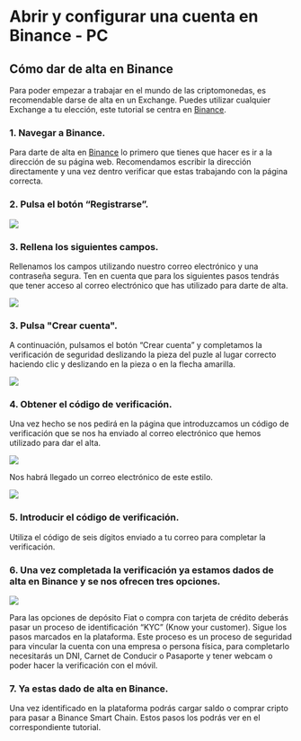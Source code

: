 # Abrir y configurar una cuenta en Binance - PC

## Cómo dar de alta en Binance

Para poder empezar a trabajar en el mundo de las criptomonedas, es recomendable darse de alta en un Exchange. Puedes utilizar cualquier Exchange a tu elección, este tutorial se centra en [Binance](https://www.binance.com/es).

### 1. Navegar a Binance.

Para darte de alta en [Binance](https://www.binance.com/es) lo primero que tienes que hacer es ir a la dirección de su página web. Recomendamos escribir la dirección directamente y una vez dentro verificar que estas trabajando con la página correcta.

### 2. Pulsa el botón “Registrarse”.



![](../../../.gitbook/assets/1%20%282%29.png)





### 3. Rellena los siguientes campos.

Rellenamos los campos utilizando nuestro correo electrónico y una contraseña segura. Ten en cuenta que para los siguientes pasos tendrás que tener acceso al correo electrónico que has utilizado para darte de alta.



![](../../../.gitbook/assets/2%20%281%29.png)



### 3. Pulsa "Crear cuenta".

A continuación, pulsamos el botón “Crear cuenta” y completamos la verificación de seguridad deslizando la pieza del puzle al lugar correcto haciendo clic y deslizando en la pieza o en la flecha amarilla.



![](../../../.gitbook/assets/3%20%281%29.png)



### 4. Obtener el código de verificación.

Una vez hecho se nos pedirá en la página que introduzcamos un código de verificación que se nos ha enviado al correo electrónico que hemos utilizado para dar el alta.



![](../../../.gitbook/assets/4%20%281%29.png)



Nos habrá llegado un correo electrónico de este estilo.

![](../../../.gitbook/assets/5%20%281%29.png)



### 5. Introducir el código de verificación.

Utiliza el código de seis dígitos enviado a tu correo para completar la verificación. 



### 6. Una vez completada la verificación ya estamos dados de alta en Binance y se nos ofrecen tres opciones.



![](../../../.gitbook/assets/6%20%282%29.png)



Para las opciones de depósito Fiat o compra con tarjeta de crédito deberás pasar un proceso de identificación “KYC” \(Know your customer\). Sigue los pasos marcados en la plataforma. Este proceso es un proceso de seguridad para vincular la cuenta con una empresa o persona física, para completarlo necesitarás un DNI, Carnet de Conducir o Pasaporte y tener webcam o poder hacer la verificación con el móvil. 

### 7. Ya estas dado de alta en Binance. 

Una vez identificado en la plataforma podrás cargar saldo o comprar cripto para pasar a Binance Smart Chain. Estos pasos los podrás ver en el correspondiente tutorial.






